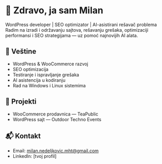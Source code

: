 
# 👋 Zdravo, ja sam Milan

WordPress developer | SEO optimizator | AI-asistirani rešavač problema  
Radim na izradi i održavanju sajtova, rešavanju grešaka, optimizaciji performansi i SEO strategijama — uz pomoć najnovijih AI alata.

## 💼 Veštine
- WordPress & WooCommerce razvoj
- SEO optimizacija
- Testiranje i ispravljanje grešaka
- AI asistencija u kodiranju
- Rad na Windows i Linux sistemima

## 🚀 Projekti
- WooCommerce prodavnica — TeaPublic
- WordPress sajt — Outdoor Techno Events

## 📬 Kontakt
- Email: milan.nedeljkovic.mht@gmail.com
- LinkedIn: [tvoj profil]
